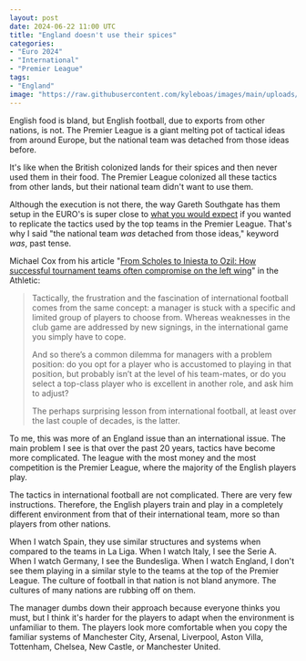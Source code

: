 ```yaml
---
layout: post
date: 2024-06-22 11:00 UTC
title: "England doesn't use their spices"
categories:
- "Euro 2024"
- "International"
- "Premier League"
tags:
- "England"
image: "https://raw.githubusercontent.com/kyleboas/images/main/uploads/2024/06/20/Image-20Jun2024_03%3A00%3A06.png"
---
```


English food is bland, but English football, due to exports from other nations, is not. The Premier League is a giant melting pot of tactical ideas from around Europe, but the national team was detached from those ideas before.

<!---more---> 

It's like when the British colonized lands for their spices and then never used them in their food. The Premier League colonized all these tactics from other lands, but their national team didn't want to use them. 

Although the execution is not there, the way Gareth Southgate has them setup in the EURO's is super close to [what you would expect](https://tacticsjournal.com/2024/03/20/englands-simple-solution/) if you wanted to replicate the tactics used by the top teams in the Premier League. That's why I said "the national team *was* detached from those ideas," keyword *was*, past tense.

Michael Cox from his article "[From Scholes to Iniesta to Ozil: How successful tournament teams often compromise on the left wing](https://www.nytimes.com/athletic/5572119/2024/06/19/england-left-side-problem-foden-scholes/)" in the Athletic:

> Tactically, the frustration and the fascination of international football comes from the same concept: a manager is stuck with a specific and limited group of players to choose from. Whereas weaknesses in the club game are addressed by new signings, in the international game you simply have to cope.
> 
> And so there’s a common dilemma for managers with a problem position: do you opt for a player who is accustomed to playing in that position, but probably isn’t at the level of his team-mates, or do you select a top-class player who is excellent in another role, and ask him to adjust?
> 
> The perhaps surprising lesson from international football, at least over the last couple of decades, is the latter.

To me, this was more of an England issue than an international issue. The main problem I see is that over the past 20 years, tactics have become more complicated. The league with the most money and the most competition is the Premier League, where the majority of the English players play.

The tactics in international football are not complicated. There are very few instructions. Therefore, the English players train and play in a completely different environment from that of their international team, more so than players from other nations.

When I watch Spain, they use similar structures and systems when compared to the teams in La Liga. When I watch Italy, I see the Serie A. When I watch Germany, I see the Bundesliga. When I watch England, I don't see them playing in a similar style to the teams at the top of the Premier League. The culture of football in that nation is not bland anymore. The cultures of many nations are rubbing off on them.

The manager dumbs down their approach because everyone thinks you must, but I think it's harder for the players to adapt when the environment is unfamiliar to them. The players look more comfortable when you copy the familiar systems of Manchester City, Arsenal, Liverpool, Aston Villa, Tottenham, Chelsea, New Castle, or Manchester United. 